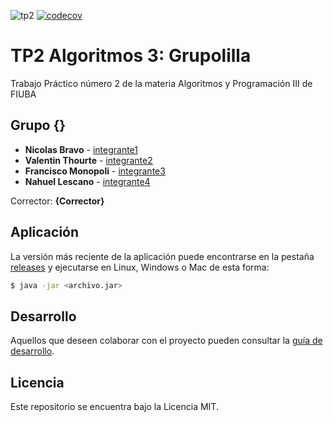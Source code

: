 ![tp2](https://github.com/Nicolas-Bravo/algo3_tp2/actions/workflows/build.yml/badge.svg) [![codecov](https://codecov.io/gh/Nicolas-Bravo/algo3_tp2/branch/master/graph/badge.svg)](https://codecov.io/gh/Nicolas-Bravo/algo3_tp2)

# TP2 Algoritmos 3: Grupolilla 

Trabajo Práctico número 2 de la materia Algoritmos y Programación III de FIUBA

## Grupo {}

* **Nicolas Bravo** - [integrante1](https://github.com/Nicolas-Bravo)
* **Valentin Thourte** - [integrante2](https://github.com/valentinthourte)
* **Francisco Monopoli** - [integrante3](https://github.com/franmonopoli)
* **Nahuel Lescano** - [integrante4](https://github.com/NahuelLescano)

Corrector: **{Corrector}**

## Aplicación

La versión más reciente de la aplicación puede encontrarse en la pestaña [releases](https://github.com/Nicolas-Bravo/algo3_tp2/releases/latest) y ejecutarse en Linux, Windows o Mac de esta forma:

```bash
$ java -jar <archivo.jar>
```

## Desarrollo

Aquellos que deseen colaborar con el proyecto pueden consultar la [guía de desarrollo](./docs/Desarrollo.md).

## Licencia

Este repositorio se encuentra bajo la Licencia MIT.

